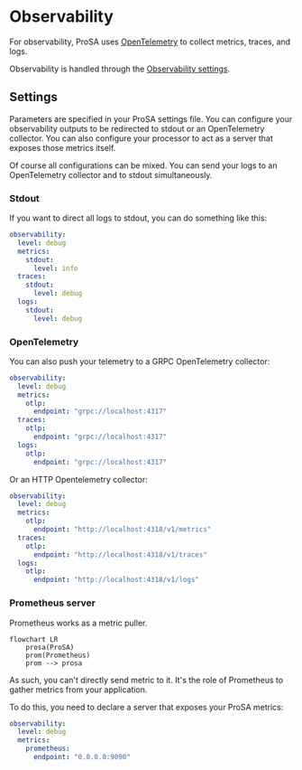 # Observability

For observability, ProSA uses [OpenTelemetry](https://opentelemetry.io/) to collect metrics, traces, and logs.

Observability is handled through the [Observability settings](https://docs.rs/prosa-utils/latest/prosa_utils/config/observability/struct.Observability.html).

## Settings

Parameters are specified in your ProSA settings file.
You can configure your observability outputs to be redirected to stdout or an OpenTelemetry collector.
You can also configure your processor to act as a server that exposes those metrics itself.

Of course all configurations can be mixed. You can send your logs to an OpenTelemetry collector and to stdout simultaneously.

### Stdout

If you want to direct all logs to stdout, you can do something like this:
```yaml
observability:
  level: debug
  metrics:
    stdout:
      level: info
  traces:
    stdout:
      level: debug
  logs:
    stdout:
      level: debug
```

### OpenTelemetry

You can also push your telemetry to a GRPC OpenTelemetry collector:
```yaml
observability:
  level: debug
  metrics:
    otlp:
      endpoint: "grpc://localhost:4317"
  traces:
    otlp:
      endpoint: "grpc://localhost:4317"
  logs:
    otlp:
      endpoint: "grpc://localhost:4317"
```

Or an HTTP Opentelemetry collector:
```yaml
observability:
  level: debug
  metrics:
    otlp:
      endpoint: "http://localhost:4318/v1/metrics"
  traces:
    otlp:
      endpoint: "http://localhost:4318/v1/traces"
  logs:
    otlp:
      endpoint: "http://localhost:4318/v1/logs"
```

### Prometheus server

Prometheus works as a metric puller.

``` mermaid
flowchart LR
    prosa(ProSA)
    prom(Prometheus)
    prom --> prosa
```

As such, you can't directly send metric to it.
It's the role of Prometheus to gather metrics from your application.

To do this, you need to declare a server that exposes your ProSA metrics:
```yaml
observability:
  level: debug
  metrics:
    prometheus:
      endpoint: "0.0.0.0:9090"
```
